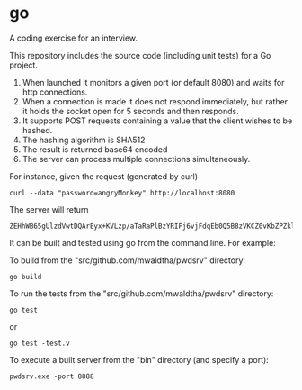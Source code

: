 go
=========

A coding exercise for an interview.

This repository includes the source code (including unit tests) for a Go project.

1. When launched it monitors a given port (or default 8080) and waits for http connections.
2. When a connection is made it does not respond immediately, but rather it holds the socket open for 5 seconds and then responds.
3. It supports POST requests containing a value that the client wishes to be hashed.
4. The hashing algorithm is SHA512
5. The result is returned base64 encoded
6. The server can process multiple connections simultaneously.

For instance, given the request (generated by curl)

    curl --data "password=angryMonkey" http://localhost:8080

The server will return

    ZEHhWB65gUlzdVwtDQArEyx+KVLzp/aTaRaPlBzYRIFj6vjFdqEb0Q5B8zVKCZ0vKbZPZklJz0Fd7su2A+gf7Q==

It can be built and tested using go from the command line. For example:

To build from the "src/github.com/mwaldtha/pwdsrv" directory:
    
    go build


To run the tests from the "src/github.com/mwaldtha/pwdsrv" directory:
    
    go test
or

    go test -test.v

To execute a built server from the "bin" directory (and specify a port):
   
    pwdsrv.exe -port 8888

